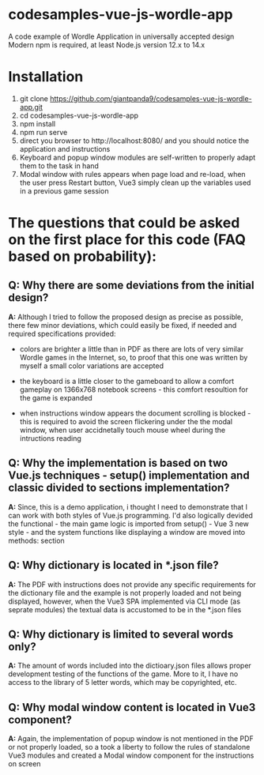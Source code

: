 # codesamples-vue-js-wordle-app
A code example of Wordle Application in universally accepted design
Modern npm is required, at least Node.js version 12.x to 14.x

# Installation
1) git clone https://github.com/giantpanda9/codesamples-vue-js-wordle-app.git
2) cd codesamples-vue-js-wordle-app
3) npm install
4) npm run serve
5) direct you browser to http://localhost:8080/ and you should notice the application and instructions
6) Keyboard and popup window modules are self-written to properly adapt them to the task in hand
7) Modal window with rules appears when page load and re-load, when the user press Restart button, Vue3 simply clean up the variables used in a previous game session

# The questions that could be asked on the first place for this code (FAQ based on probability):

 ## Q: Why there are some deviations from the initial design? 
 **A:** Although I tried to follow the proposed design as precise as possible, there few minor deviations, which could easily be fixed, if needed and required specifications provided:
 
 - colors are brighter a little than in PDF as there are lots of very similar Wordle games in the Internet, so, to proof that this one was written by myself a small color variations are accepted
 
 - the keyboard is a little closer to the gameboard to allow a comfort gameplay on 1366x768 notebook screens - this comfort resoultion for the game is expanded
 
 - when instructions window appears the document scrolling is blocked - this is required to avoid the screen flickering under the the modal window, when user accidnetally touch mouse wheel during the intructions reading


## Q: Why the implementation is based on two Vue.js techniques - setup() implementation and classic divided to sections implementation?
 **A:** Since, this is a demo application, i thought I need to demonstrate that I can work with both styles of Vue.js programming. I'd also logically devided the functional - the main game logic is imported from setup() - Vue 3 new style - and the system functions like displaying a window are moved into methods: section

## Q: Why dictionary is located in *.json file?
**A:** The PDF with instructions does not provide any specific requirements for the dictionary file and the example is not properly loaded and not being displayed, however, when the Vue3 SPA implemented via CLI mode (as seprate modules) the textual data is accustomed to be in the *.json files
  
## Q: Why dictionary is limited to several words only?
**A:** The amount of words included into the dictioary.json files allows proper development testing of the functions of the game. More to it, I have no access to the library of 5 letter words, which may be copyrighted, etc.

## Q: Why modal window content is located in Vue3 component?
**A:** Again, the implementation of popup window is not mentioned in the PDF or not properly loaded, so a took a liberty to follow the rules of standalone Vue3 modules and created a Modal window component for the instructions on screen
